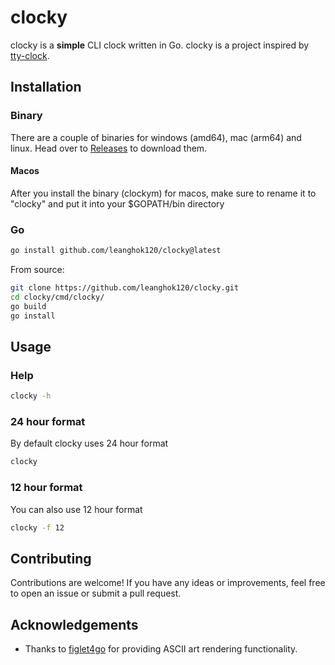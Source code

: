 # clocky

clocky is a **simple** CLI clock written in Go. clocky is a project inspired by [tty-clock](https://github.com/xorg62/tty-clock).

## Installation

### Binary

There are a couple of binaries for windows (amd64), mac (arm64) and linux. Head over to [Releases](https://github.com/leanghok120/clocky/releases/tag/v1.2.4) to download them.

#### Macos

After you install the binary (clockym) for macos, make sure to rename it to "clocky" and put it into your $GOPATH/bin directory

### Go

```sh
go install github.com/leanghok120/clocky@latest
```

From source:

```sh
git clone https://github.com/leanghok120/clocky.git
cd clocky/cmd/clocky/
go build
go install
```

## Usage

### Help

```sh
clocky -h
```

### 24 hour format

By default clocky uses 24 hour format

```sh
clocky
```

### 12 hour format

You can also use 12 hour format

```sh
clocky -f 12
```

## Contributing

Contributions are welcome! If you have any ideas or improvements, feel free to open an issue or submit a pull request.

## Acknowledgements

- Thanks to [figlet4go](https://github.com/mbndr/figlet4go) for providing ASCII art rendering functionality.
